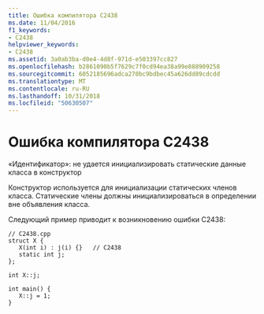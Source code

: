 ```yaml
---
title: Ошибка компилятора C2438
ms.date: 11/04/2016
f1_keywords:
- C2438
helpviewer_keywords:
- C2438
ms.assetid: 3a0ab3ba-d0e4-4d8f-971d-e503397cc827
ms.openlocfilehash: b2861090b5f7629c7f0cd94ea38a99e888909258
ms.sourcegitcommit: 6052185696adca270bc9bdbec45a626dd89cdcdd
ms.translationtype: MT
ms.contentlocale: ru-RU
ms.lasthandoff: 10/31/2018
ms.locfileid: "50630507"
---
```

# <a name="compiler-error-c2438"></a>Ошибка компилятора C2438

«Идентификатор»: не удается инициализировать статические данные класса в конструктор

Конструктор используется для инициализации статических членов класса. Статические члены должны инициализироваться в определении вне объявления класса.

Следующий пример приводит к возникновению ошибки C2438:

```
// C2438.cpp
struct X {
   X(int i) : j(i) {}   // C2438
   static int j;
};

int X::j;

int main() {
   X::j = 1;
}
```